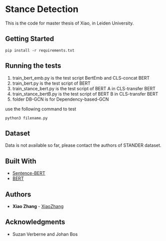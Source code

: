 # Stance Detection

This is the code for master thesis of Xiao, in Leiden University. 

## Getting Started

    pip install -r requirements.txt

## Running the tests

1. train_bert_emb.py is the test script BertEmb and CLS-concat BERT
2. train_bert.py is the test script of BERT
3. train_stance_bert.py is the test script of BERT A in CLS-transfer BERT
4. train_stance_bertB.py is the test script of BERT B in CLS-transfer BERT
5. folder DB-GCN is for Dependency-based-GCN

use the following command to test

    python3 filename.py
    

## Dataset

Data is not available so far, please contact the authors of STANDER dataset.

## Built With

  - [Sentence-BERT](https://huggingface.co/bert-base-uncased)
  - [BERT](https://creativecommons.org/)
  

## Authors

  - **Xiao Zhang** - 
    [XiaoZhang](https://github.com/LastDance500)


## Acknowledgments

  - Suzan Verberne and Johan Bos